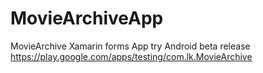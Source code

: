 # MovieArchiveApp
MovieArchive Xamarin forms App
try Android beta release https://play.google.com/apps/testing/com.lk.MovieArchive 
